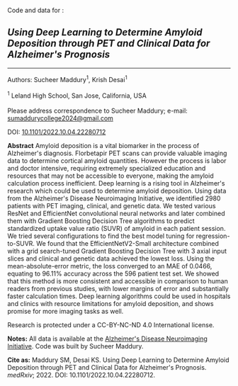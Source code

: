 Code and data for :
## _Using Deep Learning to Determine Amyloid Deposition through PET and Clinical Data for Alzheimer's Prognosis_
***

Authors: Sucheer Maddury<sup>1</sup>, Krish Desai<sup>1</sup><br>  
 <sup>1</sup> Leland High School, San Jose, California, USA<br>  
Please address correspondence to Sucheer Maddury; e-mail: <sumaddurycollege2024@gmail.com>

DOI: [10.1101/2022.10.04.22280712](https://doi.org/10.1101/2022.10.04.22280712)

__Abstract__    Amyloid deposition is a vital biomarker in the process of Alzheimer's diagnosis. Florbetapir PET scans can provide valuable imaging data to determine cortical amyloid quantities. However the process is labor and doctor intensive, requiring extremely specialized education and resources that may not be accessible to everyone, making the amyloid calculation process inefficient. Deep learning is a rising tool in Alzheimer's research which could be used to determine amyloid deposition. Using data from the Alzheimer's Disease Neuroimaging Initiative, we identified 2980 patients with PET imaging, clinical, and genetic data. We tested various ResNet and EfficientNet convolutional neural networks and later combined them with Gradient Boosting Decision Tree algorithms to predict standardized uptake value ratio (SUVR) of amyloid in each patient session. We tried several configurations to find the best model tuning for regression-to-SUVR. We found that the EfficientNetV2-Small architecture combined with a grid search-tuned Gradient Boosting Decision Tree with 3 axial input slices and clinical and genetic data achieved the lowest loss. Using the mean-absolute-error metric, the loss converged to an MAE of 0.0466, equating to 96.11% accuracy across the 596 patient test set. We showed that this method is more consistent and accessible in comparison to human readers from previous studies, with lower margins of error and substantially faster calculation times. Deep learning algorithms could be used in hospitals and clinics with resource limitations for amyloid deposition, and shows promise for more imaging tasks as well.

Research is protected under a CC-BY-NC-ND 4.0 International license.

__Notes:__
All data is available at the [Alzheimer's Disease Neuroimaging Initiative](https://adni.loni.usc.edu/).
Code was built by Sucheer Maddury.

__Cite as:__ Maddury SM, Desai KS. Using Deep Learning to Determine Amyloid Deposition through PET and Clinical Data for Alzheimer's Prognosis. _medRxiv_; 2022. DOI: 10.1101/2022.10.04.22280712.

